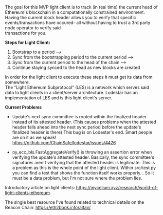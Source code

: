 The goal for this MVP light client is to track (in real time) the current head of Ethereum's blockchain in a 
computationally constrained environment.  Having the current block header allows you to verify that specific 
events/transactions have occured-  all without having to trust a 3rd party node operator to verify said  
transactions for you.

**Steps for Light Client:**
  1) Bootstrap to a period  --> 
  2) Sync from the bootstrapping period to the current period  -->
  3) Sync from the current period to the head of the chain  -->
  4) Continue staying synced to the head as new blocks are created

In order for the light client to execute these steps it must get its data from somewhere.  
The "Light Ethereum Subprotocol" (LES) is a network which serves said data to light clients in a client/server
architecture. Lodestar has an implementation of LES and is this light client's server.   


**Current Problems**
  - Update's next sync committee is rooted within the finalized header instead of its attested header.
    (This causes problems when the attested header falls ahead into the next sync period before the 
    update's finalized header is there)
    This bug is on Lodestar's end.  Smart people are on it as we speak!  
    https://github.com/ChainSafe/lodestar/issues/4426

  - py_ecc_bls.FastAggregateVerify() is throwing an assertion error when verifying the update's attested header.
    Basically, the sync committee's signatures aren't verifying that the attested header is legitimate.  This is
    a problem as this is the whole point of the light client.
    Within src/test.py you can find a test that shows the function itself works properly... So it must be
    a data problem, but I'm not sure where the problem lies. 


Introductory article on light clients:
https://mycelium.xyz/research/world-of-light-clients-ethereum

The single best resource I've found related to technical details on the Beacon Chain:
https://eth2book.info/altair/
